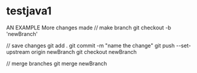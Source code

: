 # testjava1
AN EXAMPLE
More changes made
// make branch
git checkout -b 'newBranch'

// save changes
git add .
git commit -m "name the change"
git push --set-upstream origin newBranch
git checkout newBranch

// merge branches
git merge newBranch
